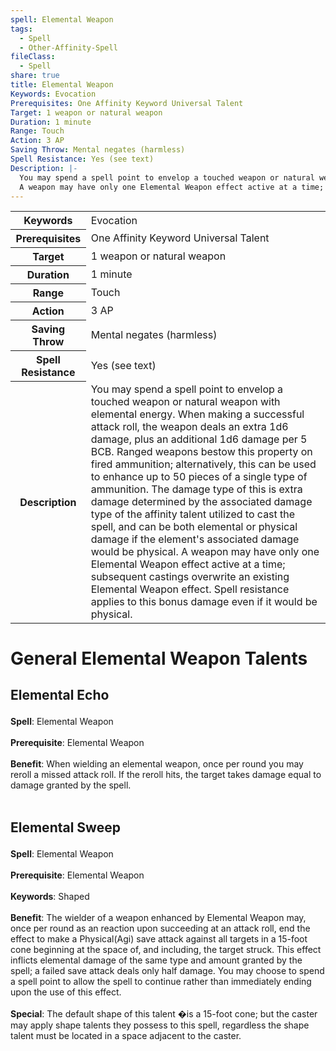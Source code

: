 ```yaml
---
spell: Elemental Weapon
tags:
  - Spell
  - Other-Affinity-Spell
fileClass:
  - Spell
share: true
title: Elemental Weapon
Keywords: Evocation
Prerequisites: One Affinity Keyword Universal Talent
Target: 1 weapon or natural weapon
Duration: 1 minute
Range: Touch
Action: 3 AP
Saving Throw: Mental negates (harmless)
Spell Resistance: Yes (see text)
Description: |-
  You may spend a spell point to envelop a touched weapon or natural weapon with elemental energy. When making a successful attack roll, the weapon deals an extra 1d6 damage, plus an additional 1d6 damage per 5 BCB. Ranged weapons bestow this property on fired ammunition; alternatively, this can be used to enhance up to 50 pieces of a single type of ammunition. The damage type of this is extra damage determined by the associated damage type of the affinity talent utilized to cast the spell, and can be both elemental or physical damage if the element's associated damage would be physical.
  A weapon may have only one Elemental Weapon effect active at a time; subsequent castings overwrite an existing Elemental Weapon effect. Spell resistance applies to this bonus damage even if it would be physical.
---
```


<p><span style="overflow-x: auto;"><table><tbody><tr><th>Keywords</th><td>Evocation</td></tr><tr><th>Prerequisites</th><td>One Affinity Keyword Universal Talent</td></tr><tr><th>Target</th><td>1 weapon or natural weapon</td></tr><tr><th>Duration</th><td>1 minute</td></tr><tr><th>Range</th><td>Touch</td></tr><tr><th>Action</th><td>3 AP</td></tr><tr><th>Saving Throw</th><td>Mental negates (harmless)</td></tr><tr><th>Spell Resistance</th><td>Yes (see text)</td></tr><tr><th>Description</th><td>You may spend a spell point to envelop a touched weapon or natural weapon with elemental energy. When making a successful attack roll, the weapon deals an extra 1d6 damage, plus an additional 1d6 damage per 5 BCB. Ranged weapons bestow this property on fired ammunition; alternatively, this can be used to enhance up to 50 pieces of a single type of ammunition. The damage type of this is extra damage determined by the associated damage type of the affinity talent utilized to cast the spell, and can be both elemental or physical damage if the element's associated damage would be physical.
A weapon may have only one Elemental Weapon effect active at a time; subsequent castings overwrite an existing Elemental Weapon effect. Spell resistance applies to this bonus damage even if it would be physical.</td></tr></tbody></table></span></p><h1><span><p>General Elemental Weapon Talents</p></span></h1><h2><span><p>Elemental Echo</p></span></h2><p><span><p><b>Spell</b>:    Elemental Weapon<br><br><b>Prerequisite</b>:    Elemental Weapon<br><br><b>Benefit</b>:    When wielding an elemental weapon, once per round you may reroll a missed attack roll. If the reroll hits, the target takes damage equal to damage granted by the spell.<br><br></p></span></p><h2><span><p>Elemental Sweep</p></span></h2><p><span><p><b>Spell</b>:    Elemental Weapon<br><br><b>Prerequisite</b>:    Elemental Weapon<br><br><b>Keywords</b>:    Shaped<br><br><b>Benefit</b>:    The wielder of a weapon enhanced by Elemental Weapon may, once per round as an reaction upon succeeding at an attack roll, end the effect to make a Physical(Agi) save attack against all targets in a 15-foot cone beginning at the space of, and including, the target struck. This effect inflicts elemental damage of the same type and amount granted by the spell; a failed save attack deals only half damage. You may choose to spend a spell point to allow the spell to continue rather than immediately ending upon the use of this effect.<br><br><b>Special</b>:    The default shape of this talent �is a 15-foot cone; but the caster may apply shape talents they possess to this spell, regardless the shape talent must be located in a space adjacent to the caster.<br><br></p></span></p>